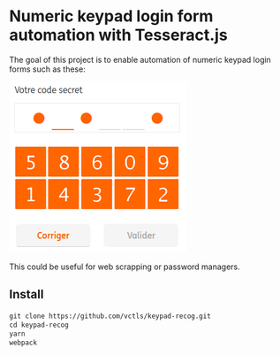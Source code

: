 # Numeric keypad login form automation with Tesseract.js

The goal of this project is to enable automation of numeric keypad login forms such as these:

![screeshot](/img/screenshot.png)

This could be useful for web scrapping or password managers.

## Install

```
git clone https://github.com/vctls/keypad-recog.git
cd keypad-recog
yarn
webpack
```